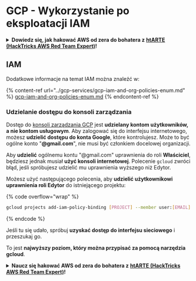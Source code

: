 # GCP - Wykorzystanie po eksploatacji IAM

<details>

<summary><strong>Dowiedz się, jak hakować AWS od zera do bohatera z</strong> <a href="https://training.hacktricks.xyz/courses/arte"><strong>htARTE (HackTricks AWS Red Team Expert)</strong></a><strong>!</strong></summary>

Inne sposoby wsparcia HackTricks:

* Jeśli chcesz zobaczyć swoją **firmę reklamowaną w HackTricks** lub **pobrać HackTricks w formacie PDF**, sprawdź [**SUBSCRIPTION PLANS**](https://github.com/sponsors/carlospolop)!
* Zdobądź [**oficjalne gadżety PEASS & HackTricks**](https://peass.creator-spring.com)
* Odkryj [**Rodzinę PEASS**](https://opensea.io/collection/the-peass-family), naszą kolekcję ekskluzywnych [**NFT**](https://opensea.io/collection/the-peass-family)
* **Dołącz do** 💬 [**grupy Discord**](https://discord.gg/hRep4RUj7f) lub [**grupy telegramowej**](https://t.me/peass) lub **śledź** nas na **Twitterze** 🐦 [**@hacktricks_live**](https://twitter.com/hacktricks_live)**.**
* **Podziel się swoimi sztuczkami hakerskimi, przesyłając PR-y do** [**HackTricks**](https://github.com/carlospolop/hacktricks) i [**HackTricks Cloud**](https://github.com/carlospolop/hacktricks-cloud) github repos.

</details>

## IAM <a href="#service-account-impersonation" id="service-account-impersonation"></a>

Dodatkowe informacje na temat IAM można znaleźć w:

{% content-ref url="../gcp-services/gcp-iam-and-org-policies-enum.md" %}
[gcp-iam-and-org-policies-enum.md](../gcp-services/gcp-iam-and-org-policies-enum.md)
{% endcontent-ref %}

### Udzielanie dostępu do konsoli zarządzania <a href="#granting-access-to-management-console" id="granting-access-to-management-console"></a>

Dostęp do [konsoli zarządzania GCP](https://console.cloud.google.com) jest **udzielany kontom użytkowników, a nie kontom usługowym**. Aby zalogować się do interfejsu internetowego, możesz **udzielić dostępu do konta Google**, które kontrolujesz. Może to być ogólne konto "**@gmail.com**", nie musi być członkiem docelowej organizacji.

Aby **udzielić** ogólnemu kontu "@gmail.com" uprawnienia do roli **Właściciel**, będziesz jednak musiał **użyć konsoli internetowej**. Polecenie `gcloud` zwróci błąd, jeśli spróbujesz udzielić mu uprawnienia wyższego niż Edytor.

Możesz użyć następującego polecenia, aby **udzielić użytkownikowi uprawnienia roli Edytor** do istniejącego projektu:

{% code overflow="wrap" %}
```bash
gcloud projects add-iam-policy-binding [PROJECT] --member user:[EMAIL] --role roles/editor
```
{% endcode %}

Jeśli tu się udało, spróbuj **uzyskać dostęp do interfejsu sieciowego** i przeszukaj go.

To jest **najwyższy poziom, który można przypisać za pomocą narzędzia gcloud**.

<details>

<summary><strong>Naucz się hakować AWS od zera do bohatera z</strong> <a href="https://training.hacktricks.xyz/courses/arte"><strong>htARTE (HackTricks AWS Red Team Expert)</strong></a><strong>!</strong></summary>

Inne sposoby wsparcia HackTricks:

* Jeśli chcesz zobaczyć swoją **firmę reklamowaną w HackTricks** lub **pobrać HackTricks w formacie PDF**, sprawdź [**PLAN SUBSKRYPCJI**](https://github.com/sponsors/carlospolop)!
* Zdobądź [**oficjalne gadżety PEASS & HackTricks**](https://peass.creator-spring.com)
* Odkryj [**Rodzinę PEASS**](https://opensea.io/collection/the-peass-family), naszą kolekcję ekskluzywnych [**NFT**](https://opensea.io/collection/the-peass-family)
* **Dołącz do** 💬 [**grupy Discord**](https://discord.gg/hRep4RUj7f) lub [**grupy telegramowej**](https://t.me/peass) lub **śledź** nas na **Twitterze** 🐦 [**@hacktricks_live**](https://twitter.com/hacktricks_live)**.**
* **Podziel się swoimi sztuczkami hakerskimi, przesyłając PR-y do** [**HackTricks**](https://github.com/carlospolop/hacktricks) i [**HackTricks Cloud**](https://github.com/carlospolop/hacktricks-cloud) github repos.

</details>
